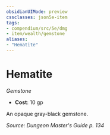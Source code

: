 ```yaml
---
obsidianUIMode: preview
cssclasses: json5e-item
tags:
- compendium/src/5e/dmg
- item/wealth/gemstone
aliases: 
- "Hematite"
---
```

# Hematite
*Gemstone*  

- **Cost**: 10 gp

An opaque gray-black gemstone.

*Source: Dungeon Master's Guide p. 134*